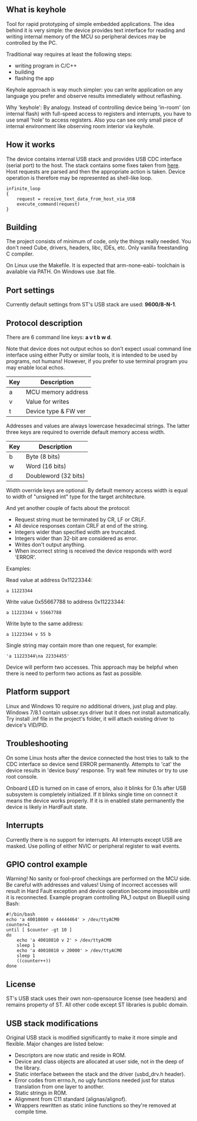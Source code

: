 What is keyhole
---------------

Tool for rapid prototyping of simple embedded applications. The idea behind it 
is very simple: the device provides text interface for reading and writing 
internal memory of the MCU so peripheral devices may be controlled by the PC.

Traditional way requires at least the following steps:
- writing program in C/C++
- building
- flashing the app

Keyhole approach is way much simpler: you can write application on any language
you prefer and observe results immediately without reflashing. 

Why 'keyhole': By analogy. Instead of controlling device being 'in-room' (on 
internal flash) with full-speed access to registers and interrupts, you have 
to use small 'hole' to access registers. Also you can see only small piece of 
internal environment like observing room interior via keyhole.


How it works
------------

The device contains internal USB stack and provides USB CDC interface (serial 
port) to the host. The stack contains some fixes taken from 
[here](https://github.com/philrawlings/bluepill-usb-cdc-test).
Host requests are parsed and then the appropriate action is taken. Device 
operation is therefore may be represented as shell-like loop.

    infinite_loop
    {
        request = receive_text_data_from_host_via_USB
        execute_command(request)
    }


Building
--------

The project consists of minimum of code, only the things really needed. 
You don't need Cube, drivers, headers, libc, IDEs, etc. Only vanilla freestanding C compiler.

On Linux use the Makefile. It is expected that arm-none-eabi- toolchain is 
available via PATH. On Windows use .bat file.


Port settings
-------------

Currently default settings from ST's USB stack are used: __9600/8-N-1__.


Protocol description
--------------------

There are 6 command line keys: __a v t b w d__.

Note that device does not output echos so don't expect usual command line
interface using either Putty or similar tools, it is intended to be used by 
programs, not humans!
However, if you prefer to use terminal program you may enable local echos.

| Key | Description         |
|-----|---------------------|
| a   | MCU memory address  |
| v   | Value for writes    |
| t   | Device type & FW ver|

Addresses and values are always lowercase hexadecimal strings.
The latter three keys are required to override default memory access width.

| Key | Description         |
|-----|---------------------|
| b   | Byte (8 bits)       |
| w   | Word (16 bits)      |
| d   | Doubleword (32 bits)|

Width override keys are optional. By default memory access width is equal to
width of "unsigned int" type for the target architecture.

And yet another couple of facts about the protocol:

- Request string must be terminated by CR, LF or CRLF.
- All device responses contain CRLF at end of the string.
- Integers wider than specified width are truncated. 
- Integers wider than 32-bit are considered as error. 
- Writes don't output anything.
- When incorrect string is received the device responds with word 'ERROR'.

Examples:

Read value at address 0x11223344:

    a 11223344

Write value 0x55667788 to address 0x11223344:

    a 11223344 v 55667788

Write byte to the same address:

    a 11223344 v 55 b

Single string may contain more than one request, for example:

    'a 11223344\na 22334455'

Device will perform two accesses. 
This approach may be helpful when there is need to perform two actions as
fast as possible.


Platform support
----------------

Linux and Windows 10 require no additional drivers, just plug and play.
Windows 7/8.1 contain usbser.sys driver but it does not install automatically.
Try install .inf file in the project's folder, it will attach existing driver
to device's VID/PID.


Troubleshooting
---------------

On some Linux hosts after the device connected the host tries to talk to the 
CDC interface so device send ERROR permanently. Attempts to 'cat' the device
results in 'device busy' response.
Try wait few minutes or try to use root console.

Onboard LED is turned on in case of errors, also it blinks for 0.1s after
USB subsystem is completely initialized. If it blinks single time on connect
it means the device works properly. If it is in enabled state permanently
the device is likely in HardFault state.


Interrupts
----------

Currently there is no support for interrupts. All interrupts except USB are
masked. Use polling of either NVIC or peripheral register to wait events.


GPIO control example
--------------------

Warning! No sanity or fool-proof checkings are performed on the MCU side. Be 
careful with addresses and values! Using of incorrect accesses will result in 
Hard Fault exception and device operation become impossible until it is 
reconnected. 
Example program controlling PA_1 output on Bluepill using Bash:

    #!/bin/bash
    echo 'a 40010800 v 44444464' > /dev/ttyACM0
    counter=1
    until [ $counter -gt 10 ]
    do
        echo 'a 40010810 v 2' > /dev/ttyACM0
        sleep 1
        echo 'a 40010810 v 20000' > /dev/ttyACM0
        sleep 1
        ((counter++))
    done


License
-------

ST's USB stack uses their own non-opensource license (see headers) and remains property 
of ST. All other code except ST libraries is public domain.


USB stack modifications
-----------------------

Original USB stack is modified significantly to make it more simple and flexible.
Major changes are listed below:

- Descriptors are now static and reside in ROM.
- Device and class objects are allocated at user side, not in the deep of the library.
- Static interface between the stack and the driver (usbd_drv.h header).
- Error codes from errno.h, no ugly functions needed just for status translation from one layer to another.
- Static strings in ROM.
- Alignment from C11 standard (alignas/alignof).
- Wrappers rewritten as static inline functions so they're removed at compile time.
